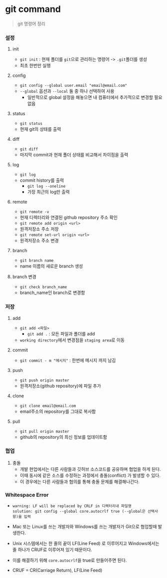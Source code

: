 # git command

> git 명령어 정리



### 설정

1. init
   - `git init` : 현재 폴더를 `git`으로 관리하는 명령어 -> `.git`폴더를 생성
   - 최초 한번만 실행

   
   
2. config

   - `git config --global user.email "email@email.com"`
   - `--global` 옵션과 `--local` 둘 중 하나 선택하여 사용
     - 일반적으로 global 설정을 해놓으면 내 컴퓨터에서 추가적으로 변경할 필요 없음

   

3. status

   - `git status`
   - 현재 git의 상태를 출력



4. diff
   - `git diff`
   - 마지막 commit과 현재 폴더 상태를 비교해서 차이점을 출력



5. log
   - `git log`
   - commit history를 출력
     - `git log --oneline` 
     - 가장 최근의 log만 출력



6. remote
   
   - `git remote -v`
   - 현재 디렉터리와 연결된 github repository 주소 확인
   - `git remote add origin <url>`
   - 원격저장소 주소 저장
   - `git remote set-url origin <url>`
   - 원격저장소 주소 변경



7. branch
   - `git branch name`
   - name 이름의 새로운 branch 생성



8. branch 변경
   - `git check branch_name`
   - branch_name인 branch로 변경함





### 저장

1. add
   - `git add <파일>`
     - `git add .` : 모든 파일과 폴더를 add
   - `working directory`에서 변경점을 `staging area`로 이동



2. commit
   - `git commit - m "메시지"` : 한번에 메시지 까지 남김



3. push
   - `git push origin master`
   - 원격저장소(github repository)에 파일 추가



4. clone
   - `git clone email@email.com` 
   - email주소의 repository를 그대로 복사함



5. pull
   - `git pull origin master` 
   - github의 repository의 최신 정보를 업데이트함



### 협업

1. 충돌
   - 개발 현업에서는 다른 사람들과 깃허브 소스코드를 공유하며 협업을 하게 된다.
   - 이때 동시에 같은 소스를 수정하는 과정에서 충돌(conflict) 가 발생할 수 있다.
   - 이 경우에는 다른 사람들과 협의를 통해 충돌 문제를 해결해나간다.



### Whitespace Error

- ```
  warning: LF will be replaced by CRLF in 디렉터리내 파일명
  solution: git config --global core.autocrlf true (--global은 선택사항)을 입력
  ```

- Mac 또는 Linux를 쓰는 개발자와 Windows를  쓰는 개발자가 Git으로 협업할때 발생한다.

- Unix 시스템에서는 한 줄의 끝이 LF(Line Feed) 로 이루어지고 Windows에서는 줄 하나가  CRUF로 이루어져 있기 때문이다. 

- 이를 해결하기 위해 `core.autocrlf`을 true로 만들어주면 된다.

- CRUF = CR(Carriage Return), LF(Line Feed)

